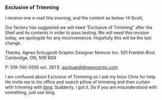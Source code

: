 ### Exclusive of Trimming
I receive one e-mail this evening, and the content as below:
Hi Scott,
<p>Our factory has suggested we will need “Exclusive of Trimming” after the Shell and its contents in order to pass testing.
We will need this revision today, we apologize for any inconvenience. Hopefully this will be the last change.</p>
Thanks,
Agnes Schugardt
Graphic Designer
Nemcor Inc.
501 Franklin Blvd.
Cambridge, ON, N1R 8G9

P: 519-740-0595 ext. 261
E: aschuardt@nemcorinc.com

I am confused about Exclusive of Trimming so I ask my boss Chris for help. He invite me to his office and search pillow of 
trimming and then curtain with trimming with [bing](https://cn.bing.com/images/search?q=curtain+of+trimming&FORM=HDRSC2).
Suddenly, i got it.
So if you are misunderstood with something, just use bing.
